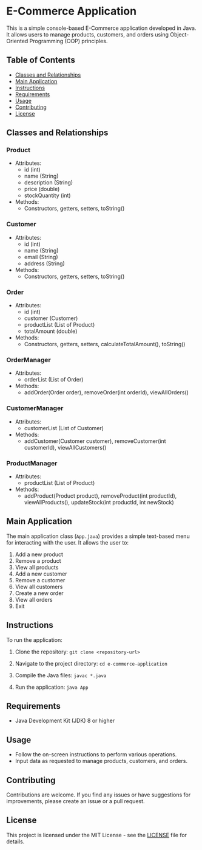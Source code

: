 # E-Commerce Application

This is a simple console-based E-Commerce application developed in Java. It allows users to manage products, customers, and orders using Object-Oriented Programming (OOP) principles.

## Table of Contents

- [Classes and Relationships](#classes-and-relationships)
- [Main Application](#main-application)
- [Instructions](#instructions)
- [Requirements](#requirements)
- [Usage](#usage)
- [Contributing](#contributing)
- [License](#license)

## Classes and Relationships

### Product
- Attributes:
  - id (int)
  - name (String)
  - description (String)
  - price (double)
  - stockQuantity (int)
- Methods:
  - Constructors, getters, setters, toString()

### Customer
- Attributes:
  - id (int)
  - name (String)
  - email (String)
  - address (String)
- Methods:
  - Constructors, getters, setters, toString()

### Order
- Attributes:
  - id (int)
  - customer (Customer)
  - productList (List of Product)
  - totalAmount (double)
- Methods:
  - Constructors, getters, setters, calculateTotalAmount(), toString()

### OrderManager
- Attributes:
  - orderList (List of Order)
- Methods:
  - addOrder(Order order), removeOrder(int orderId), viewAllOrders()

### CustomerManager
- Attributes:
  - customerList (List of Customer)
- Methods:
  - addCustomer(Customer customer), removeCustomer(int customerId), viewAllCustomers()

### ProductManager
- Attributes:
  - productList (List of Product)
- Methods:
  - addProduct(Product product), removeProduct(int productId), viewAllProducts(), updateStock(int productId, int newStock)

## Main Application

The main application class (`App.java`) provides a simple text-based menu for interacting with the user. It allows the user to:

1. Add a new product
2. Remove a product
3. View all products
4. Add a new customer
5. Remove a customer
6. View all customers
7. Create a new order
8. View all orders
9. Exit

## Instructions

To run the application:

1. Clone the repository:
```git clone <repository-url>```


2. Navigate to the project directory:
```cd e-commerce-application```


3. Compile the Java files:
```javac *.java```


4. Run the application:
```java App```


## Requirements

- Java Development Kit (JDK) 8 or higher

## Usage

- Follow the on-screen instructions to perform various operations.
- Input data as requested to manage products, customers, and orders.

## Contributing

Contributions are welcome. If you find any issues or have suggestions for improvements, please create an issue or a pull request.

## License

This project is licensed under the MIT License - see the [LICENSE](LICENSE) file for details.
